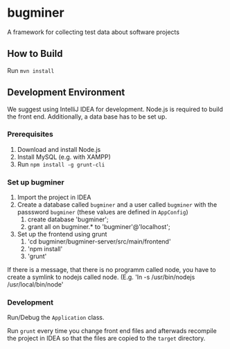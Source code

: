 bugminer
========

A framework for collecting test data about software projects

How to Build
------------

Run `mvn install`

Development Environment
-----------------------

We suggest using IntelliJ IDEA for development. Node.js is required
to build the front end. Additionally, a data base has to be set up.

### Prerequisites
1. Download and install Node.js
2. Install MySQL (e.g. with XAMPP)
3. Run `npm install -g grunt-cli`

### Set up bugminer
1. Import the project in IDEA
2. Create a database called `bugminer` and a user called `bugminer` with the passsword
   `bugminer` (these values are defined in `AppConfig`)
	1. create database 'bugminer';
	2. grant all on bugminer.* to 'bugminer'@'localhost';
3. Set up the frontend using grunt
	1. 'cd bugminer/bugminer-server/src/main/frontend'
	2. 'npm install'
	3. 'grunt'

If there is a message, that there is no programm called node, you have to create
a symlink to nodejs called node. (E.g. 'ln -s /usr/bin/nodejs
/usr/local/bin/node'


### Development

Run/Debug the `Application` class.

Run `grunt` every time you change front end files and afterwads recompile the
project in IDEA so that the files are copied to the `target` directory.
